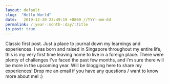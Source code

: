 ```yaml
---
layout: default
slug:  "Hello World"
date:   2019-12-30 23:49:19 +0800 //YYY--mm-dd
permalink: /:year-:month-:day/:title
is_post: true
---
```

Classic first post. Just a place to journal down my learnings and experiences. I was born and raised in Singapore throughout my entire life, this is my very first time leaving home to live in a foreign place. There were plenty of challenges I've faced the past few months, and i'm sure there will be more in the upcoming year. Will be blogging here to share my experiences! Drop me an email if you have any questions / want to know more about me! :) 
